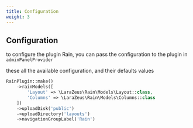 ```yaml
---
title: Configuration
weight: 3
---
```


## Configuration

to configure the plugin Rain, you can pass the configuration to the plugin in `adminPanelProvider`

these all the available configuration, and their defaults values

```php
RainPlugin::make()
    ->rainModels([
        'Layout' => \LaraZeus\Rain\Models\Layout::class,
        'Columns' => \LaraZeus\Rain\Models\Columns::class
    ])
    ->uploadDisk('public')
    ->uploadDirectory('layouts')
    ->navigationGroupLabel('Rain')
```
